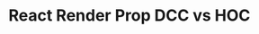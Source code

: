 

[logo]: https://github.com/nudelx/Dynamic-Composition---render-prop/raw/master/media/letitsnow.gif 

# React Render Prop DCC vs HOC
